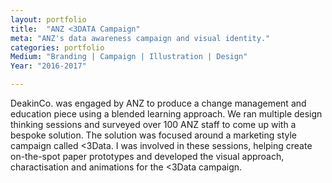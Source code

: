 ```yaml
---
layout: portfolio
title:  "ANZ <3DATA Campaign"
meta: "ANZ's data awareness campaign and visual identity."
categories: portfolio
Medium: "Branding | Campaign | Illustration | Design"
Year: "2016-2017"

---
```


DeakinCo. was engaged by ANZ to produce a change management and education piece using a blended learning approach. We ran multiple design thinking sessions and surveyed over 100 ANZ staff to come up with a bespoke solution. The solution was focused around a marketing style campaign called <3Data. I was involved in these sessions, helping create on-the-spot paper prototypes and developed the visual approach, charactisation and animations for the <3Data campaign.